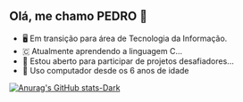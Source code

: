 ## Olá, me chamo PEDRO 👋

- 🖥️ Em transição para área de Tecnologia da Informação.
- 🇨 Atualmente aprendendo a linguagem C...
- 👯 Estou aberto para participar de projetos desafiadores...
- 💬 Uso computador desde os 6 anos de idade

[![Anurag's GitHub stats-Dark](https://github-readme-stats.vercel.app/api?username=pedroemncosta&show_icons=true&theme=dark#gh-dark-mode-only)](https://github.com/pedroemncosta/github-readme-stats#gh-dark-mode-only) 
 
